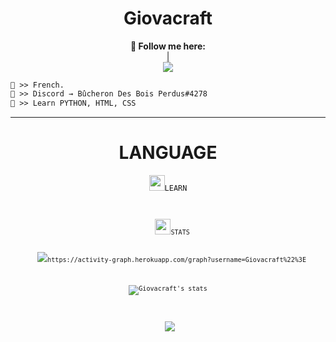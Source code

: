 <h1 align="center">Giovacraft</h1>

<p align="center">
  <b>🖤 Follow me here:</b><br>
  <a href="https://twitter.com/Shabediboo%22%3ETwitter</a> |
  <a href="https://www.youtube.com/channel/UCmzYlywCURaLGHvd5KuNGYw%22%3EYouTube</a> |
  <a href="https://github.com/Giovacraft%22%3EGithub</a>
  <br><br>
  <img src="https://media.giphy.com/media/StqZt2cIl0ekw/giphy.gif%22%3E
  <br><br>
  <img src="https://discord.c99.nl/widget/theme-3/538681357585481731.png%22%3E
</p>

-----

```diff 
👤 >> French.
👤 >> Discord → Bûcheron Des Bois Perdus#4278
🐺 >> Learn PYTHON, HTML, CSS
```

-----

<h1 align="center">LANGUAGE</h1>

<p align="center"> 
  <code><img height="25" src="https://raw.githubusercontent.com/github/explore/80688e429a7d4ef2fca1e82350fe8e3517d3494d/topics/python/python.png%22%3E</code>&nbsp; 
</p>
<h1 align="center">LEARN</h1>

<p align="center"> 
  <code><img height="25" src="https://raw.githubusercontent.com/github/explore/80688e429a7d4ef2fca1e82350fe8e3517d3494d/topics/python/python.png%22%3E</code>&nbsp; 
  <code><img height="25" src="https://raw.githubusercontent.com/github/explore/80688e429a7d4ef2fca1e82350fe8e3517d3494d/topics/css/css.png%22%3E</code>&nbsp; 
  <code><img height="25" src="https://raw.githubusercontent.com/github/explore/80688e429a7d4ef2fca1e82350fe8e3517d3494d/topics/html/html.png%22%3E</code>&nbsp; 
</p>

-----

<h1 align="center">STATS</h1>
<p align="center">
  <img src="https://img.shields.io/github/followers/Giovacraft?style=social%22%3E
  <img src="https://img.shields.io/github/stars/Giovacraft?style=social%22%3E
  <img src="https://komarev.com/ghpvc/?username=Giovacraft&color=green%22%3E
</p>

<img src="https://activity-graph.herokuapp.com/graph?username=Giovacraft%22%3E

<p align="center"> <img align="center" src="https://github-readme-stats.vercel.app/api?username=Giovacraft&show_icons=true&theme=radical" alt="Giovacraft's stats" /> </p>

<p align="center"> <img align="center" src="https://github-readme-stats.vercel.app/api/top-langs/?username=Giovacraft&langs_count=10&theme=radical" /></p> 
